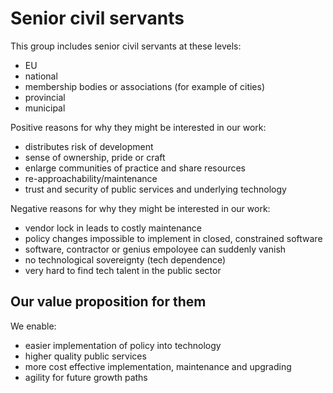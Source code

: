 # Senior civil servants

This group includes senior civil servants at these levels:

- EU
- national
- membership bodies or associations (for example of cities)
- provincial  
- municipal

Positive reasons for why they might be interested in our work:

+ distributes risk of development
+ sense of ownership, pride or craft
+ enlarge communities of practice and share resources
+ re-approachability/maintenance
+ trust and security of public services and underlying technology

Negative reasons for why they might be interested in our work:

+ vendor lock in leads to costly maintenance
+ policy changes impossible to implement in closed, constrained software
+ software, contractor or genius empoloyee can suddenly vanish
+ no technological sovereignty (tech dependence)
+ very hard to find tech talent in the public sector

## Our value proposition for them

We enable:

- easier implementation of policy into technology
- higher quality public services
- more cost effective implementation, maintenance and upgrading
- agility for future growth paths
